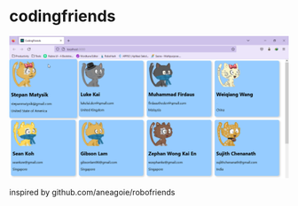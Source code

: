 # codingfriends
<p align="center"><img src="public/screenshot.png" width="800" alt="Screenshot"></p>
inspired by github.com/aneagoie/robofriends
